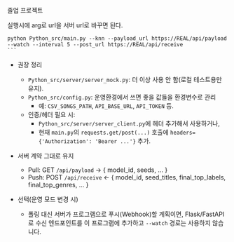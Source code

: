 졸업 프로젝트

실행시에 arg로 url을 서버 url로 바꾸면 된다.


    python Python_src/main.py --knn --payload_url https://REAL/api/payload --watch --interval 5 --post_url https://REAL/api/receive
    ```

- 권장 정리
  - `Python_src/server/server_mock.py`: 더 이상 사용 안 함(로컬 테스트용만 유지).
  - `Python_src/config.py`: 운영환경에서 쓰면 좋을 값들을 환경변수로 관리
    - 예: `CSV_SONGS_PATH`, `API_BASE_URL`, `API_TOKEN` 등.
  - 인증/헤더 필요 시:
    - `Python_src/server/server_client.py`에 헤더 추가해서 사용하거나,
    - 현재 `main.py`의 `requests.get/post(...)` 호출에 `headers={'Authorization': 'Bearer ...'}` 추가.

- 서버 계약 그대로 유지
  - Pull: GET `/api/payload` → { model_id, seeds, ... }
  - Push: POST `/api/receive` ← { model_id, seed_titles, final_top_labels, final_top_genres, ... }

- 선택(운영 모드 변경 시)
  - 폴링 대신 서버가 프로그램으로 푸시(Webhook)할 계획이면, Flask/FastAPI로 수신 엔드포인트를 이 프로그램에 추가하고 `--watch` 경로는 사용하지 않습니다.
